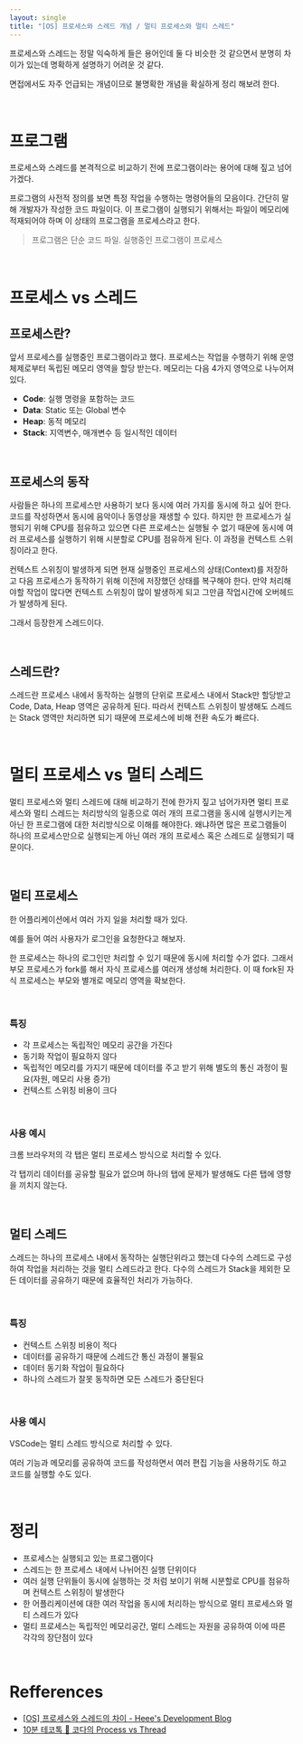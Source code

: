```yaml
---
layout: single
title: "[OS] 프로세스와 스레드 개념 / 멀티 프로세스와 멀티 스레드"
---
```


프로세스와 스레드는 정말 익숙하게 들은 용어인데 둘 다 비슷한 것 같으면서 분명히 차이가 있는데 명확하게 설명하기 어려운 것 같다.

면접에서도 자주 언급되는 개념이므로 불명확한 개념을 확실하게 정리 해보려 한다.

<br>

# 프로그램

프로세스와 스레드를 본격적으로 비교하기 전에 프로그램이라는 용어에 대해 짚고 넘어가겠다.

프로그램의 사전적 정의를 보면 특정 작업을 수행하는 명령어들의 모음이다. 간단히 말해 개발자가 작성한 코드 파일이다. 이 프로그램이 실행되기 위해서는 파일이 메모리에 적재되어야 하며 이 상태의 프로그램을 프로세스라고 한다.

> 프로그램은 단순 코드 파일. 실행중인 프로그램이 프로세스

<br>

# 프로세스 vs 스레드

## 프로세스란?

앞서 프로세스를 실행중인 프로그램이라고 했다. 프로세스는 작업을 수행하기 위해 운영체제로부터 독립된 메모리 영역을 할당 받는다. 메모리는 다음 4가지 영역으로 나누어져 있다.

- **Code**: 실행 명령을 포함하는 코드
- **Data**: Static 또는 Global 변수
- **Heap**: 동적 메모리
- **Stack**: 지역변수, 매개변수 등 일시적인 데이터

<br>


## 프로세스의 동작
사람들은 하나의 프로세스만 사용하기 보다 동시에 여러 가지를 동시에 하고 싶어 한다. 코드를 작성하면서 동시에 음악이나 동영상을 재생할 수 있다. 하지만 한 프로세스가 실행되기 위해 CPU를 점유하고 있으면 다른 프로세스는 실행될 수 없기 때문에 동시에 여러 프로세스를 실행하기 위해 시분할로 CPU를 점유하게 된다. 이 과정을 컨텍스트 스위칭이라고 한다.

컨텍스트 스위칭이 발생하게 되면 현재 실행중인 프로세스의 상태(Context)를 저장하고 다음 프로세스가 동작하기 위해 이전에 저장했던 상태를 복구해야 한다. 만약 처리해야할 작업이 많다면 컨텍스트 스위칭이 많이 발생하게 되고 그만큼 작업시간에 오버헤드가 발생하게 된다.

그래서 등장한게 스레드이다.

<br>


## 스레드란?

스레드란 프로세스 내에서 동작하는 실행의 단위로 프로세스 내에서 Stack만 할당받고 Code, Data, Heap 영역은 공유하게 된다. 따라서 컨텍스트 스위칭이 발생해도 스레드는 Stack 영역만 처리하면 되기 때문에 프로세스에 비해 전환 속도가 빠르다.

<br>


# 멀티 프로세스 vs 멀티 스레드

멀티 프로세스와 멀티 스레드에 대해 비교하기 전에 한가지 짚고 넘어가자면 멀티 프로세스와 멀티 스레드는 처리방식의 일종으로 여러 개의 프로그램을 동시에 실행시키는게 아닌 한 프로그램에 대한 처리방식으로 이해를 해야한다. 왜냐하면 많은 프로그램들이 하나의 프로세스만으로 실행되는게 아닌 여러 개의 프로세스 혹은 스레드로 실행되기 때문이다.

<br>


## 멀티 프로세스
한 어플리케이션에서 여러 가지 일을 처리할 때가 있다. 

예를 들어 여러 사용자가 로그인을 요청한다고 해보자.

한 프로세스는 하나의 로그인만 처리할 수 있기 때문에 동시에 처리할 수가 없다. 그래서 부모 프로세스가 fork를 해서 자식 프로세스를 여러개 생성해 처리한다.
이 때 fork된 자식 프로세스는 부모와 별개로 메모리 영역을 확보한다.

<br>


### **특징**
- 각 프로세스는 독립적인 메모리 공간을 가진다
- 동기화 작업이 필요하지 않다
- 독립적인 메모리를 가지기 때문에 데이터를 주고 받기 위해 별도의 통신 과정이 필요(자원, 메모리 사용 증가)
- 컨텍스트 스위칭 비용이 크다

<br>


### **사용 예시**
크롬 브라우저의 각 탭은 멀티 프로세스 방식으로 처리할 수 있다. 

각 탭끼리 데이터를 공유할 필요가 없으며 하나의 탭에 문제가 발생해도 다른 탭에 영향을 끼치지 않는다.

<br>


## 멀티 스레드

스레드는 하나의 프로세스 내에서 동작하는 실행단위라고 했는데 다수의 스레드로 구성하여 작업을 처리하는 것을 멀티 스레드라고 한다. 다수의 스레드가 Stack을 제외한 모든 데이터를 공유하기 때문에 효율적인 처리가 가능하다.

<br>


### **특징**
- 컨텍스트 스위칭 비용이 적다
- 데이터를 공유하기 때문에 스레드간 통신 과정이 불필요
- 데이터 동기화 작업이 필요하다
- 하나의 스레드가 잘못 동작하면 모든 스레드가 중단된다

<br>


### **사용 예시**
VSCode는 멀티 스레드 방식으로 처리할 수 있다.

여러 기능과 메모리를 공유하여 코드를 작성하면서 여러 편집 기능을 사용하기도 하고 코드를 실행할 수도 있다.

<br>


# 정리
- 프로세스는 실행되고 있는 프로그램이다
- 스레드는 한 프로세스 내에서 나뉘어진 실행 단위이다
- 여러 실행 단위들이 동시에 실행하는 것 처럼 보이기 위해 시분할로 CPU를 점유하며 컨텍스트 스위칭이 발생한다
- 한 어플리케이션에 대한 여러 작업을 동시에 처리하는 방식으로 멀티 프로세스와 멀티 스레드가 있다
- 멀티 프로세스는 독립적인 메모리공간, 멀티 스레드는 자원을 공유하여 이에 따른 각각의 장단점이 있다

<br>

# Refferences
- [[OS] 프로세스와 스레드의 차이 - Heee's Development Blog](https://gmlwjd9405.github.io/2018/09/14/process-vs-thread.html) 
- [10분 테코톡 🌷 코다의 Process vs Thread](https://www.youtube.com/watch?v=1grtWKqTn50)